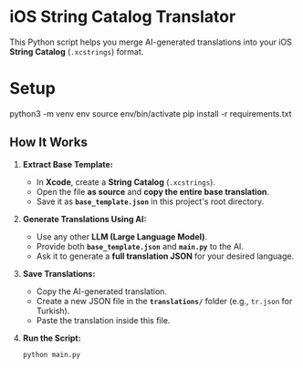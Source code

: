 # iOS String Catalog Translator

This Python script helps you merge AI-generated translations into your iOS **String Catalog** (`.xcstrings`) format.  


# Setup

python3 -m venv env
source env/bin/activate
pip install -r requirements.txt

## How It Works  

1. **Extract Base Template:**  
   - In **Xcode**, create a **String Catalog** (`.xcstrings`).  
   - Open the file **as source** and **copy the entire base translation**.  
   - Save it as **`base_template.json`** in this project's root directory.  

2. **Generate Translations Using AI:**  
   - Use any other **LLM (Large Language Model)**.  
   - Provide both **`base_template.json`** and **`main.py`** to the AI.  
   - Ask it to generate a **full translation JSON** for your desired language.  

3. **Save Translations:**  
   - Copy the AI-generated translation.  
   - Create a new JSON file in the **`translations/`** folder (e.g., `tr.json` for Turkish).  
   - Paste the translation inside this file.  

4. **Run the Script:**  
   ```bash
   python main.py
